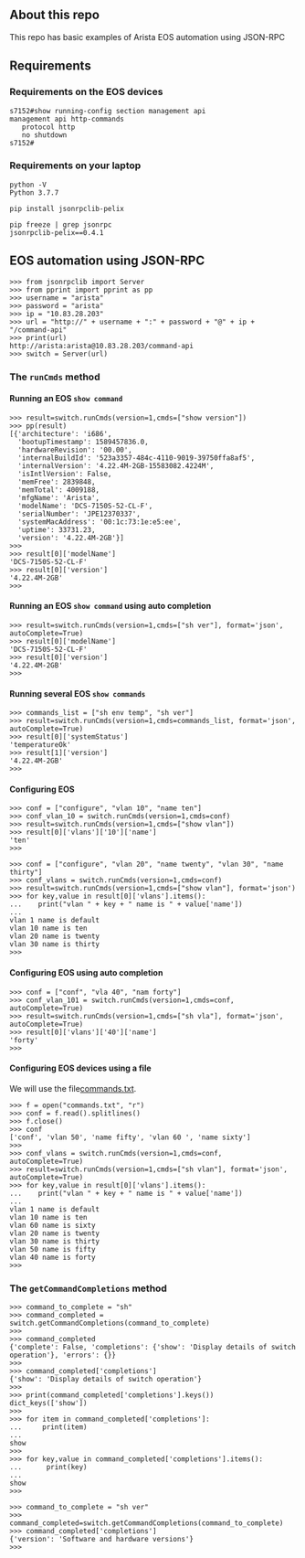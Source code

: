 ## About this repo 

This repo has basic examples of Arista EOS automation using JSON-RPC

## Requirements 

### Requirements on the EOS devices

```
s7152#show running-config section management api
management api http-commands
   protocol http
   no shutdown
s7152#
```

### Requirements on your laptop 

```
python -V
Python 3.7.7
```
```
pip install jsonrpclib-pelix 
```
```
pip freeze | grep jsonrpc
jsonrpclib-pelix==0.4.1
```

## EOS automation using JSON-RPC

```
>>> from jsonrpclib import Server
>>> from pprint import pprint as pp
>>> username = "arista"
>>> password = "arista"
>>> ip = "10.83.28.203"
>>> url = "http://" + username + ":" + password + "@" + ip + "/command-api"
>>> print(url)
http://arista:arista@10.83.28.203/command-api
>>> switch = Server(url)
```

### The `runCmds` method

#### Running an EOS `show command` 

```
>>> result=switch.runCmds(version=1,cmds=["show version"])
>>> pp(result)
[{'architecture': 'i686',
  'bootupTimestamp': 1589457836.0,
  'hardwareRevision': '00.00',
  'internalBuildId': '523a3357-484c-4110-9019-39750ffa8af5',
  'internalVersion': '4.22.4M-2GB-15583082.4224M',
  'isIntlVersion': False,
  'memFree': 2839848,
  'memTotal': 4009188,
  'mfgName': 'Arista',
  'modelName': 'DCS-7150S-52-CL-F',
  'serialNumber': 'JPE12370337',
  'systemMacAddress': '00:1c:73:1e:e5:ee',
  'uptime': 33731.23,
  'version': '4.22.4M-2GB'}]
>>> 
>>> result[0]['modelName']
'DCS-7150S-52-CL-F'
>>> result[0]['version']
'4.22.4M-2GB'
>>> 
```

#### Running an EOS `show command` using auto completion

```
>>> result=switch.runCmds(version=1,cmds=["sh ver"], format='json', autoComplete=True)
>>> result[0]['modelName']
'DCS-7150S-52-CL-F'
>>> result[0]['version']
'4.22.4M-2GB'
>>> 
```

#### Running several EOS `show commands` 

```
>>> commands_list = ["sh env temp", "sh ver"]
>>> result=switch.runCmds(version=1,cmds=commands_list, format='json', autoComplete=True)
>>> result[0]['systemStatus'] 
'temperatureOk'
>>> result[1]['version'] 
'4.22.4M-2GB'
>>> 
```

#### Configuring EOS 

```
>>> conf = ["configure", "vlan 10", "name ten"]
>>> conf_vlan_10 = switch.runCmds(version=1,cmds=conf)
>>> result=switch.runCmds(version=1,cmds=["show vlan"])
>>> result[0]['vlans']['10']['name']
'ten'
>>> 
```
```
>>> conf = ["configure", "vlan 20", "name twenty", "vlan 30", "name thirty"] 
>>> conf_vlans = switch.runCmds(version=1,cmds=conf)
>>> result=switch.runCmds(version=1,cmds=["show vlan"], format='json')
>>> for key,value in result[0]['vlans'].items(): 
...    print("vlan " + key + " name is " + value['name'])
... 
vlan 1 name is default
vlan 10 name is ten
vlan 20 name is twenty
vlan 30 name is thirty
>>> 
```

#### Configuring EOS using auto completion 

```
>>> conf = ["conf", "vla 40", "nam forty"] 
>>> conf_vlan_101 = switch.runCmds(version=1,cmds=conf, autoComplete=True)
>>> result=switch.runCmds(version=1,cmds=["sh vla"], format='json', autoComplete=True)
>>> result[0]['vlans']['40']['name']
'forty'
>>> 
```

#### Configuring EOS devices using a file 

We will use the file[commands.txt](commands.txt). 

```
>>> f = open("commands.txt", "r")
>>> conf = f.read().splitlines()
>>> f.close() 
>>> conf
['conf', 'vlan 50', 'name fifty', 'vlan 60 ', 'name sixty']
>>> 
>>> conf_vlans = switch.runCmds(version=1,cmds=conf, autoComplete=True)
>>> result=switch.runCmds(version=1,cmds=["sh vlan"], format='json', autoComplete=True)
>>> for key,value in result[0]['vlans'].items(): 
...    print("vlan " + key + " name is " + value['name'])
... 
vlan 1 name is default
vlan 10 name is ten
vlan 60 name is sixty
vlan 20 name is twenty
vlan 30 name is thirty
vlan 50 name is fifty
vlan 40 name is forty
>>> 
```

### The `getCommandCompletions` method

```
>>> command_to_complete = "sh"
>>> command_completed = switch.getCommandCompletions(command_to_complete) 
>>> 
>>> command_completed
{'complete': False, 'completions': {'show': 'Display details of switch operation'}, 'errors': {}}
>>> 
>>> command_completed['completions']
{'show': 'Display details of switch operation'}
>>> 
>>> print(command_completed['completions'].keys())
dict_keys(['show'])
>>> 
>>> for item in command_completed['completions']: 
...     print(item)
... 
show
>>> 
>>> for key,value in command_completed['completions'].items(): 
...      print(key)
... 
show
>>> 
```
```
>>> command_to_complete = "sh ver"
>>> command_completed=switch.getCommandCompletions(command_to_complete) 
>>> command_completed['completions']
{'version': 'Software and hardware versions'}
>>> 
```
